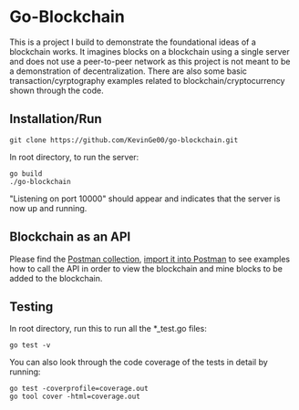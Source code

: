 # Go-Blockchain

This is a project I build to demonstrate the foundational ideas of a blockchain works. It imagines blocks on a blockchain using a single server and does not use a peer-to-peer network as this project is not meant to be a demonstration of decentralization. There are also some basic transaction/cyrptography examples related to blockchain/cryptocurrency shown through the code.

## Installation/Run
```
git clone https://github.com/KevinGe00/go-blockchain.git
```
In root directory, to run the server:
```
go build
./go-blockchain
```
"Listening on port 10000" should appear and indicates that the server is now up and running.

## Blockchain as an API
Please find the [Postman collection](go-blockchain.postman_collection.json), [import it into Postman](https://learning.postman.com/docs/getting-started/importing-and-exporting-data/) to see examples how to call the API in order to view the blockchain and mine blocks to be added to the blockchain.

## Testing
In root directory, run this to run all the *_test.go files:
```
go test -v
```
You can also look through the code coverage of the tests in detail by running:
```
go test -coverprofile=coverage.out
go tool cover -html=coverage.out
```
